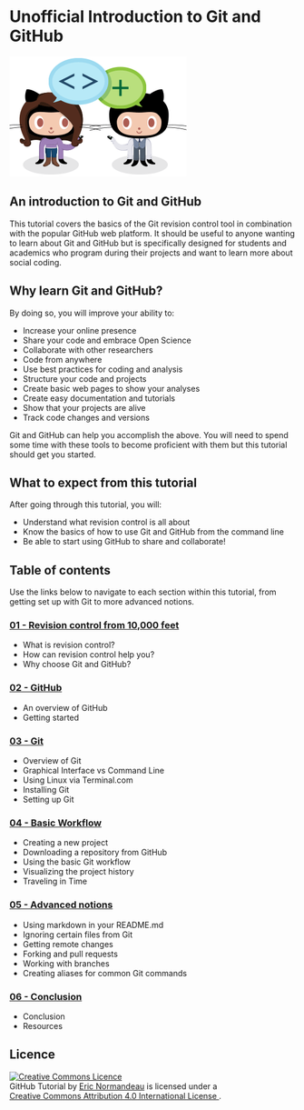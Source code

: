 # Unofficial Introduction to Git and GitHub

![be social](images/be-social.gif)

## An introduction to Git and GitHub

This tutorial covers the basics of the Git revision control tool in combination
with the popular GitHub web platform. It should be useful to anyone wanting to
learn about Git and GitHub but is specifically designed for students and
academics who program during their projects and want to learn more about social
coding.

## Why learn Git and GitHub?

By doing so, you will improve your ability to:

- Increase your online presence
- Share your code and embrace Open Science
- Collaborate with other researchers
- Code from anywhere
- Use best practices for coding and analysis
- Structure your code and projects
- Create basic web pages to show your analyses
- Create easy documentation and tutorials
- Show that your projects are alive
- Track code changes and versions

Git and GitHub can help you accomplish the above. You will need to spend some
time with these tools to become proficient with them but this tutorial should
get you started.

## What to expect from this tutorial

After going through this tutorial, you will:

- Understand what revision control is all about
- Know the basics of how to use Git and GitHub from the command line
- Be able to start using GitHub to share and collaborate!

## Table of contents

Use the links below to navigate to each section within this tutorial, from
getting set up with Git to more advanced notions.

### [01 - Revision control from 10,000 feet](files/01_revision_control.md)

- What is revision control?
- How can revision control help you?
- Why choose Git and GitHub?

### [02 - GitHub](files/02_github.md)

- An overview of GitHub
- Getting started

### [03 - Git](files/03_git.md)

- Overview of Git
- Graphical Interface vs Command Line
- Using Linux via Terminal.com
- Installing Git
- Setting up Git

### [04 - Basic Workflow](files/04_basic_workflow.md)

- Creating a new project
- Downloading a repository from GitHub
- Using the basic Git workflow
- Visualizing the project history
- Traveling in Time

### [05 - Advanced notions](files/05_advanced_notions.md)

- Using markdown in your README.md
- Ignoring certain files from Git
- Getting remote changes
- Forking and pull requests
- Working with branches
- Creating aliases for common Git commands

### [06 - Conclusion](files/06_conclusion.md)

- Conclusion
- Resources

## Licence

<a rel="license" href="http://creativecommons.org/licenses/by/4.0/"><img
  alt="Creative Commons Licence" style="border-width:0"
  src="https://i.creativecommons.org/l/by/4.0/88x31.png" /></a><br/><span
  xmlns:dct="http://purl.org/dc/terms/" href="http://purl.org/dc/dcmitype/Text"
  property="dct:title" rel="dct:type">GitHub Tutorial</span> by <a
  xmlns:cc="http://creativecommons.org/ns#"
  href="https://github.com/enormandeau/github_tutorial"
  property="cc:attributionName" rel="cc:attributionURL">Eric Normandeau</a> is
  licensed under a <br/><a rel="license"
  href="http://creativecommons.org/licenses/by/4.0/" target="_blank">Creative Commons Attribution
  4.0 International License
  </a>.
